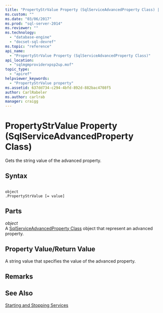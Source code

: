```yaml
---
title: "PropertyStrValue Property (SqlServiceAdvancedProperty Class) | Microsoft Docs"
ms.custom: ""
ms.date: "03/06/2017"
ms.prod: "sql-server-2014"
ms.reviewer: ""
ms.technology: 
  - "database-engine"
  - "docset-sql-devref"
ms.topic: "reference"
api_name: 
  - "PropertyStrValue Property (SqlServiceAdvancedProperty Class)"
api_location: 
  - "sqlmgmproviderxpsp2up.mof"
topic_type: 
  - "apiref"
helpviewer_keywords: 
  - "PropertyStrValue property"
ms.assetid: 637dd734-c294-4bfd-892d-882bac4708f5
author: CarlRabeler
ms.author: carlrab
manager: craigg
---
```

# PropertyStrValue Property (SqlServiceAdvancedProperty Class)
  Gets the string value of the advanced property.  
  
## Syntax  
  
```  
  
object  
.PropertyStrValue [= value]  
```  
  
## Parts  
 *object*  
 A [SqlServiceAdvancedProperty Class](sqlserviceadvancedproperty-class.md) object that represent an advanced property.  
  
## Property Value/Return Value  
 A string value that specifies the value of the advanced property.  
  
## Remarks  
  
## See Also  
 [Starting and Stopping Services](http://technet.microsoft.com/library/ms174886\(v=sql.105\).aspx)  
  
  
